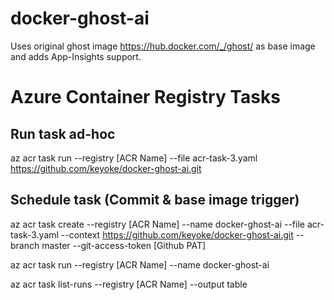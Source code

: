 # docker-ghost-ai
Uses original ghost image https://hub.docker.com/_/ghost/ as base image and adds App-Insights support.

# Azure Container Registry Tasks

## Run task ad-hoc

az acr task run --registry [ACR Name] --file acr-task-3.yaml https://github.com/keyoke/docker-ghost-ai.git

## Schedule task (Commit & base image trigger)

az acr task create --registry [ACR Name] --name docker-ghost-ai --file acr-task-3.yaml --context https://github.com/keyoke/docker-ghost-ai.git --branch master --git-access-token [Github PAT]

az acr task run --registry [ACR Name] --name docker-ghost-ai

az acr task list-runs --registry [ACR Name] --output table
